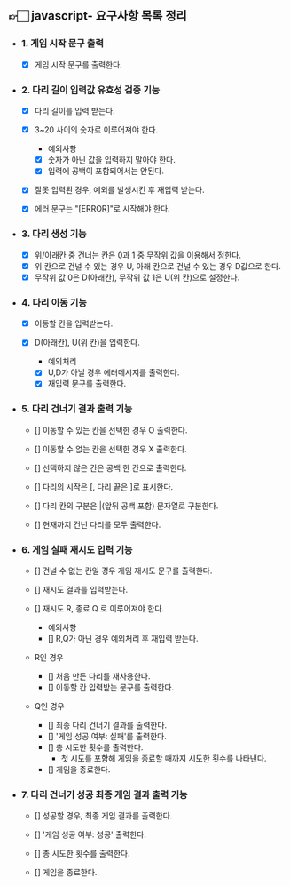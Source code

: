 ## 👉🏻 javascript- 요구사항 목록 정리

- ### 1. 게임 시작 문구 출력

  - [x] 게임 시작 문구를 출력한다.

- ### 2. 다리 길이 입력값 유효성 검증 기능

  - [x] 다리 길이를 입력 받는다.
  - [x] 3~20 사이의 숫자로 이루어져야 한다.

    - 예외사항
    - [x] 숫자가 아닌 값을 입력하지 말아야 한다.
    - [x] 입력에 공백이 포함되어서는 안된다.

  - [x] 잘못 입력된 경우, 예외를 발생시킨 후 재입력 받는다.
  - [x] 에러 문구는 "[ERROR]"로 시작해야 한다.

- ### 3. 다리 생성 기능

  - [x] 위/아래칸 중 건너는 칸은 0과 1 중 무작위 값을 이용해서 정한다.
  - [x] 위 칸으로 건널 수 있는 경우 U, 아래 칸으로 건널 수 있는 경우 D값으로 한다.
  - [x] 무작위 값 0은 D(아래칸), 무작위 값 1은 U(위 칸)으로 설정한다.

- ### 4. 다리 이동 기능

  - [x] 이동할 칸을 입력받는다.
  - [x] D(아래칸), U(위 칸)을 입력한다.

    - 예외처리
    - [x] U,D가 아닐 경우 에러메시지를 출력한다.
    - [x] 재입력 문구를 출력한다.

- ### 5. 다리 건너기 결과 출력 기능

  - [] 이동할 수 있는 칸을 선택한 경우 O 출력한다.
  - [] 이동할 수 없는 칸을 선택한 경우 X 출력한다.
  - [] 선택하지 않은 칸은 공백 한 칸으로 출력한다.

  - [] 다리의 시작은 [, 다리 끝은 ]로 표시한다.
  - [] 다리 칸의 구분은 |(앞뒤 공백 포함) 문자열로 구분한다.
  - [] 현재까지 건넌 다리를 모두 출력한다.

- ### 6. 게임 실패 재시도 입력 기능

  - [] 건널 수 없는 칸일 경우 게임 재시도 문구를 출력한다.
  - [] 재시도 결과를 입력받는다.
  - [] 재시도 R, 종료 Q 로 이루어져야 한다.

    - 예외사항
    - [] R,Q가 아닌 경우 예외처리 후 재입력 받는다.

  - R인 경우

    - [] 처음 만든 다리를 재사용한다.
    - [] 이동할 칸 입력받는 문구를 출력한다.

  - Q인 경우
    - [] 최종 다리 건너기 결과를 출력한다.
    - [] '게임 성공 여부: 실패'를 출력한다.
    - [] 총 시도한 횟수를 출력한다.
      - 첫 시도를 포함해 게임을 종료할 때까지 시도한 횟수를 나타낸다.
    - [] 게임을 종료한다.

- ### 7. 다리 건너기 성공 최종 게임 결과 출력 기능

  - [] 성공할 경우, 최종 게임 결과를 출력한다.

  - [] '게임 성공 여부: 성공' 출력한다.
  - [] 총 시도한 횟수를 출력한다.
  - [] 게임을 종료한다.
